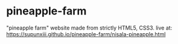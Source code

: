 # pineapple-farm
"pineapple farm" website made from strictly HTML5, CSS3.
live at: https://supunxiii.github.io/pineapple-farm/nisala-pineapple.html
